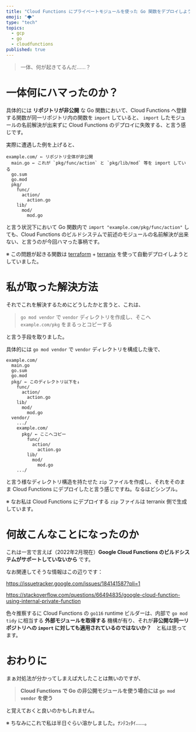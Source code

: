 ```yaml
---
title: "Cloud Functions にプライベートモジュールを使った Go 関数をデプロイしようしたらハマった"
emoji: "🌩️"
type: "tech"
topics:
  - gcp
  - go
  - cloudfunctions
published: true
---
```


> 一体、何が起きてるんだ……？

# 一体何にハマったのか？

具体的には **リポジトリが非公開** な Go 関数において、Cloud Functions へ登録する関数が同一リポジトリ内の関数を `import` していると、 `import` したモジュールの名前解決が出来ずに Cloud Functions のデプロイに失敗する、と言う感じです。

実際に遭遇した例を上げると、

```
example.com/ ← リポジトリ全体が非公開
  main.go ← これが `pkg/func/action` と `pkg/lib/mod` 等を import している
  go.sum
  go.mod
  pkg/
    func/
      action/
        action.go
    lib/
      mod/
        mod.go
```

と言う状況下において Go 関数内で `import "example.com/pkg/func/action"` しても、Cloud Functions のビルドシステムで前述のモジュールの名前解決が出来ない、と言うのが今回ハマった事柄です。

※ この問題が起きる関数は [terraform](https://terraform.io/) + [terranix](https://terranix.org) を使って自動デプロイしようとしていました。

# 私が取った解決方法

それでこれを解決するためにどうしたかと言うと、これは、

> `go mod vendor` で `vendor` ディレクトリを作成し、そこへ `example.com/pkg` をまるっとコピーする

と言う手段を取りました。

具体的には `go mod vendor` で `vendor` ディレクトリを構成した後で、

```
example.com/
  main.go
  go.sum
  go.mod
  pkg/ ← このディレクトリ以下を↓
    func/
      action/
        action.go
    lib/
      mod/
        mod.go
  vendor/
    .../
    example.com/
      pkg/ ← ここへコピー
        func/
          action/
            action.go
        lib/
          mod/
            mod.go
    .../
```

と言う様なディレクトリ構造を持たせた `zip` ファイルを作成し、それをそのまま Cloud Functions にデプロイしたと言う感じですね。なるほどシンプル。

※ なお私は Cloud Functions にデプロイする `zip` ファイルは terranix 側で生成しています。

# 何故こんなことになったのか

これは一言で言えば（2022年2月現在）**Google Cloud Functions のビルドシステムがサポートしていないから** です。

なお関連してそうな情報はこの辺りです：

https://issuetracker.google.com/issues/184141587?pli=1

https://stackoverflow.com/questions/66494835/google-cloud-function-using-internal-private-function

色々推察するに Cloud Functions の `go116` runtime ビルダーは、内部で `go mod tidy` に相当する **外部モジュールを取得する** 機構が有り、それが**非公開な同一リポジトリへの `import` に対しても適用されているのではないか？**　と私は思ってます。

# おわりに

まぁ対処法が分かってしまえば大したことは無いのですが、

> **Cloud Functions で Go の非公開モジュールを使う場合には `go mod vendor` を使う**

と覚えておくと良いのかもしれません。

※ ちなみにこれで私は半日ぐらい溶かしました。ﾅﾝﾃｺｯﾀｲ……。

